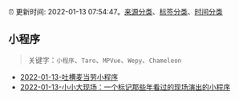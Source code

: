 :alarm_clock: 更新时间: 2022-01-13 07:54:47。[来源分类](../README.md)、[标签分类](../TAGS.md)、[时间分类](../TIMELINE.md)

## 小程序


> 关键字：`小程序`、`Taro`、`MPVue`、`Wepy`、`Chameleon`



- [2022-01-13-吐槽麦当劳小程序](https://www.v2ex.com/t/828031) 
- [2022-01-13-小小大现场：一个标记那些年看过的现场演出的小程序](https://www.v2ex.com/t/828022) 